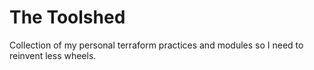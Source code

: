 # The Toolshed

Collection of my personal terraform practices and modules so I need to reinvent less wheels.

